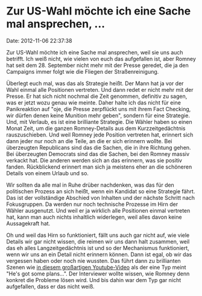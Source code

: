 Zur US-Wahl möchte ich eine Sache mal ansprechen, \...
======================================================

Date: 2012-11-06 22:37:38

Zur US-Wahl möchte ich eine Sache mal ansprechen, weil sie uns auch
betrifft. Ich weiß nicht, wie vielen von euch das aufgefallen ist, aber
Romney hat seit dem 28. September nicht mehr mit der Presse geredet, die
ja den Campaigns immer folgt wie die Fliegen der Straßenreinigung.

Überlegt euch mal, was das als Strategie heißt. Der Mann hat ja vor der
Wahl einmal alle Positionen vertreten. Und dann redet er nicht mehr mit
der Presse. Er hat sich nicht nochmal die Zeit genommen, definitiv zu
sagen, was er jetzt wozu genau wie meinte. Daher halte ich das nicht für
eine Panikreaktion auf \"oje, die Presse zerpflückt uns mit ihrem Fact
Checking, wir dürfen denen keine Munition mehr geben\", sondern für eine
Strategie. Und, mit Verlaub, es ist eine brilliante Strategie. Die
Wähler haben so einen Monat Zeit, um die ganzen Romney-Details aus dem
Kurzzeitgedächtnis rauszuschieben. Und weil Romney jede Position
vertreten hat, erinnert sich dann jeder nur noch an die Teile, an die er
sich erinnern wollte. Bei überzeugten Republicans sind das die Sachen,
die in ihre Richtung gehen. Bei überzeugten Democrats sind das die
Sachen, bei den Romney massiv verkackt hat. Die anderen werden sich an
das erinnern, was sie positiv fanden. Rückblickend erinnert man sich ja
meistens eher an die schöneren Details von einem Urlaub und so.

Wir sollten da alle mal in Ruhe drüber nachdenken, was das für den
politischen Prozess an sich heißt, wenn ein Kandidat so eine Strategie
fährt. Das ist der vollständige Abschied von Inhalten und der nächste
Schritt nach Fokusgruppen. Da werden nur noch technische Prozesse im
Hirn der Wähler ausgenutzt. Und weil er ja wirklich alle Positionen
einmal vertreten hat, kann man auch nichts inhaltlich widerlegen, weil
alles davon keine Aussagekraft hat.

Oh und weil das Hirn so funktioniert, fällt uns auch gar nicht auf, wie
viele Details wir gar nicht wissen, die reimen wir uns dann halt
zusammen, weil das eh alles Langzeitgedächtnis ist und so der
Mechanismus funktioniert, wenn wir uns an ein Detail nicht erinnern
können. Dann ist egal, ob wir das vergessen haben oder noch nie wussten.
Das führt dann zu brillianten Szenen wie [in diesem großartigen
Youtube-Video](http://www.youtube.com/watch?v=nY0M7IdNl7U) als der eine
Typ meint \"He\'s got some plans\...\". Der Interviewer wollte wissen,
wie Romney denn konkret die Probleme lösen wird. Und bis dahin war dem
Typ gar nicht aufgefallen, dass er das nicht weiß.
